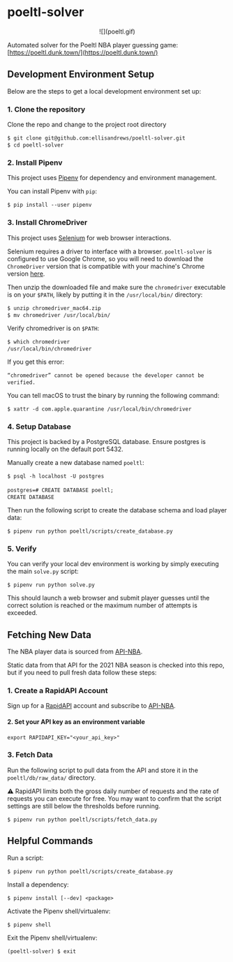 # poeltl-solver

<p align="center">
  ![](poeltl.gif)
</p>

Automated solver for the Poeltl NBA player guessing game: [https://poeltl.dunk.town/](https://poeltl.dunk.town/)


## Development Environment Setup

Below are the steps to get a local development environment set up:

### 1. Clone the repository

Clone the repo and change to the project root directory

```shell
$ git clone git@github.com:ellisandrews/poeltl-solver.git
$ cd poeltl-solver
```

### 2. Install Pipenv

This project uses [Pipenv](https://pipenv.pypa.io/en/latest/) for dependency and environment management.

You can install Pipenv with `pip`:

```shell
$ pip install --user pipenv
```

### 3. Install ChromeDriver

This project uses [Selenium](https://www.selenium.dev/documentation/) for web browser interactions.

Selenium requires a driver to interface with a browser. `poeltl-solver` is configured to use Google Chrome, so you will need to download the `ChromeDriver` version that is compatible with your machine's Chrome version [here](https://sites.google.com/chromium.org/driver/).

Then unzip the downloaded file and make sure the `chromedriver` executable is on your `$PATH`, likely by putting it in the `/usr/local/bin/` directory:

```shell
$ unzip chromedriver_mac64.zip
$ mv chromedriver /usr/local/bin/
```

Verify chromedriver is on `$PATH`:

```shell
$ which chromedriver
/usr/local/bin/chromedriver
```

If you get this error:

```
“chromedriver” cannot be opened because the developer cannot be verified.
```

You can tell macOS to trust the binary by running the following command:

```shell
$ xattr -d com.apple.quarantine /usr/local/bin/chromedriver
```

### 4. Setup Database

This project is backed by a PostgreSQL database. Ensure postgres is running locally on the default port 5432.

Manually create a new database named `poeltl`:

```shell
$ psql -h localhost -U postgres

postgres=# CREATE DATABASE poeltl;
CREATE DATABASE
```

Then run the following script to create the database schema and load player data:

```shell
$ pipenv run python poeltl/scripts/create_database.py
```

### 5. Verify

You can verify your local dev environment is working by simply executing the main `solve.py` script:

```shell
$ pipenv run python solve.py
```

This should launch a web browser and submit player guesses until the correct solution is reached or the maximum number of attempts is exceeded.


## Fetching New Data

The NBA player data is sourced from [API-NBA](https://api-sports.io/documentation/nba/v2).

Static data from that API for the 2021 NBA season is checked into this repo, but if you need to pull fresh data follow these steps:

### 1. Create a RapidAPI Account

Sign up for a [RapidAPI](https://rapidapi.com/) account and subscribe to [API-NBA](https://rapidapi.com/api-sports/api/api-nba/).

#### 2. Set your API key as an environment variable

```shell
export RAPIDAPI_KEY="<your_api_key>"
```

### 3. Fetch Data

Run the following script to pull data from the API and store it in the `poeltl/db/raw_data/` directory.

:warning: RapidAPI limits both the gross daily number of requests and the rate of requests you can execute for free. You may want to confirm that the script settings are still below the thresholds before running.

```shell
$ pipenv run python poeltl/scripts/fetch_data.py
```

## Helpful Commands

Run a script:

```shell
$ pipenv run python poeltl/scripts/create_database.py
```

Install a dependency:

```shell
$ pipenv install [--dev] <package>
```

Activate the Pipenv shell/virtualenv:

```shell
$ pipenv shell
```

Exit the Pipenv shell/virtualenv:

```shell
(poeltl-solver) $ exit
```
